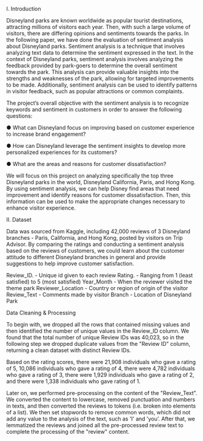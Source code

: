 I. Introduction



Disneyland parks are known worldwide as popular tourist destinations, attracting millions of visitors each year. Then, with such a large volume of visitors, there are differing opinions and sentiments towards the parks. In the following paper, we have done the evaluation of sentiment analysis about Disneyland parks. Sentiment analysis is a technique that involves analyzing text data to determine the sentiment expressed in the text. In the context of Disneyland parks, sentiment analysis involves analyzing the feedback provided by park-goers to determine the overall sentiment towards the park. This analysis can provide valuable insights into the strengths and weaknesses of the park, allowing for targeted improvements to be made. Additionally, sentiment analysis can be used to identify patterns in visitor feedback, such as popular attractions or common complaints.


The project’s overall objective with the sentiment analysis is to recognize keywords and sentiment in customers in order to answer the following questions:

● What can Disneyland focus on improving based on customer experience to increase brand engagement?

● How can Disneyland leverage the sentiment insights to develop more personalized experiences for its customers?

● What are the areas and reasons for customer dissatisfaction?



We will focus on this project on analyzing specifically the top three Disneyland parks in the world, Disneyland California, Paris, and Hong Kong. By using sentiment analysis, we can help Disney find areas that need improvement and identify reasons for customer dissatisfaction. Then, this information can be used to make the appropriate changes necessary to enhance visitor experience.

II. Dataset


Data was sourced from Kaggle, including 42,000 reviews of 3 Disneyland branches - Paris, California, and Hong Kong, posted by visitors on Trip Advisor. By comparing the ratings and conducting a sentiment analysis based on the reviews of customers, we could learn about the customer attitude to different Disneyland branches in general and provide suggestions to help improve customer satisfaction.

Review_ID. -  Unique id given to each review
Rating. -  Ranging from 1 (least satisfied) to 5 (most satisfied)
Year_Month -  When the reviewer visited the theme park
Reviewer_Location - Country or region of origin of the visitor
Review_Text -  Comments made by visitor
Branch -  Location of Disneyland Park

Data Cleaning & Processing


To begin with, we dropped all the rows that contained missing values and then identified the number of unique values in the Review_ID column. We found that the total number of unique Review IDs was 40,023, so in the following step we dropped duplicate values from the "Review ID" column, returning a clean dataset with distinct Review IDs.

Based on the rating scores, there were 21,908 individuals who gave a rating of 5, 10,086 individuals who gave a rating of 4, there were 4,782 individuals who gave a rating of 3, there were 1,929 individuals who gave a rating of 2, and there were 1,338 individuals who gave rating of 1.

Later on, we performed pre-processing on the content of the "Review_Text". We converted the content to lowercase, removed punctuation and numbers in texts, and then converted the reviews to tokens (i.e. broken into elements of a list). We then set stopwords to remove common words, which did not add any value to the analysis of the text, such as 'I' and 'you’. After that, we lemmatized the reviews and joined all the pre-processed review text to complete the processing of the "review" content.

 



            

          

